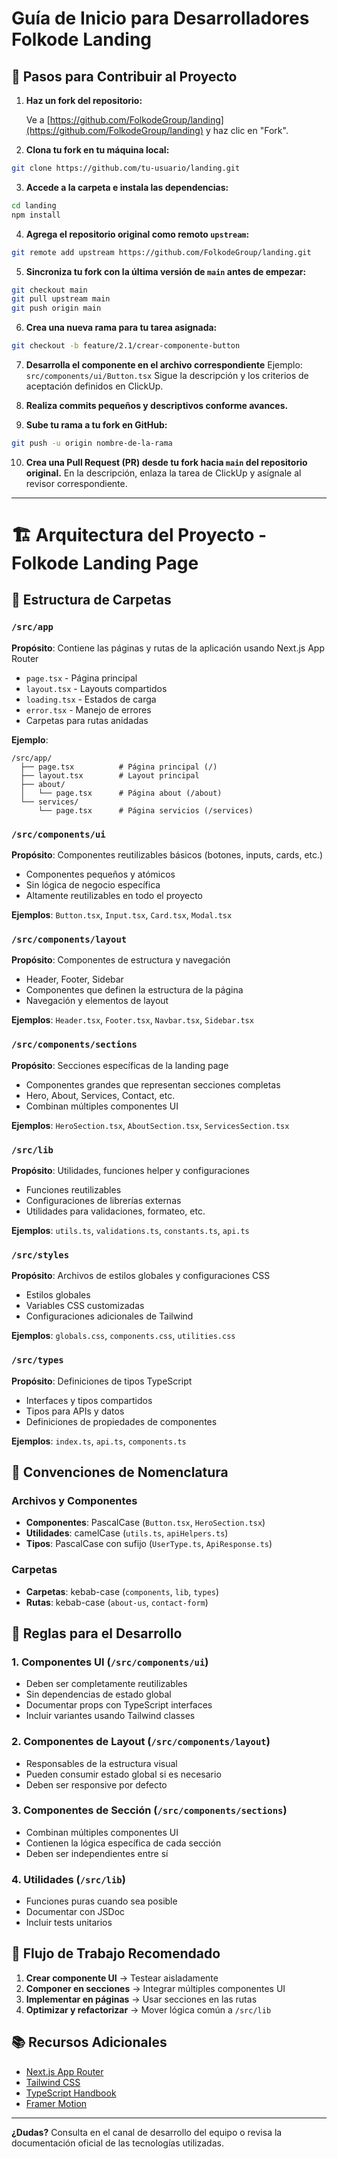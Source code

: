 #  Guía de Inicio para Desarrolladores Folkode Landing

## 🚦 Pasos para Contribuir al Proyecto

1. **Haz un fork del repositorio:**

   Ve a [https://github.com/FolkodeGroup/landing](https://github.com/FolkodeGroup/landing) y haz clic en "Fork".

2. **Clona tu fork en tu máquina local:**

```bash
git clone https://github.com/tu-usuario/landing.git
```

3. **Accede a la carpeta e instala las dependencias:**

```bash
cd landing
npm install
```

4. **Agrega el repositorio original como remoto `upstream`:**

```bash
git remote add upstream https://github.com/FolkodeGroup/landing.git
```

5. **Sincroniza tu fork con la última versión de `main` antes de empezar:**

```bash
git checkout main
git pull upstream main
git push origin main
```

6. **Crea una nueva rama para tu tarea asignada:**

```bash
git checkout -b feature/2.1/crear-componente-button
```

7. **Desarrolla el componente en el archivo correspondiente**
   Ejemplo: `src/components/ui/Button.tsx`
   Sigue la descripción y los criterios de aceptación definidos en ClickUp.

8. **Realiza commits pequeños y descriptivos conforme avances.**

9. **Sube tu rama a tu fork en GitHub:**

```bash
git push -u origin nombre-de-la-rama
```

10. **Crea una Pull Request (PR) desde tu fork hacia `main` del repositorio original.**
    En la descripción, enlaza la tarea de ClickUp y asígnale al revisor correspondiente.

---

# 🏗️ Arquitectura del Proyecto - Folkode Landing Page

## 📁 Estructura de Carpetas

### `/src/app`

**Propósito**: Contiene las páginas y rutas de la aplicación usando Next.js App Router

- `page.tsx` - Página principal
- `layout.tsx` - Layouts compartidos
- `loading.tsx` - Estados de carga
- `error.tsx` - Manejo de errores
- Carpetas para rutas anidadas

**Ejemplo**:

```
/src/app/
  ├── page.tsx          # Página principal (/)
  ├── layout.tsx        # Layout principal
  ├── about/
  │   └── page.tsx      # Página about (/about)
  └── services/
      └── page.tsx      # Página servicios (/services)
```

### `/src/components/ui`

**Propósito**: Componentes reutilizables básicos (botones, inputs, cards, etc.)

- Componentes pequeños y atómicos
- Sin lógica de negocio específica
- Altamente reutilizables en todo el proyecto

**Ejemplos**: `Button.tsx`, `Input.tsx`, `Card.tsx`, `Modal.tsx`

### `/src/components/layout`

**Propósito**: Componentes de estructura y navegación

- Header, Footer, Sidebar
- Componentes que definen la estructura de la página
- Navegación y elementos de layout

**Ejemplos**: `Header.tsx`, `Footer.tsx`, `Navbar.tsx`, `Sidebar.tsx`

### `/src/components/sections`

**Propósito**: Secciones específicas de la landing page

- Componentes grandes que representan secciones completas
- Hero, About, Services, Contact, etc.
- Combinan múltiples componentes UI

**Ejemplos**: `HeroSection.tsx`, `AboutSection.tsx`, `ServicesSection.tsx`

### `/src/lib`

**Propósito**: Utilidades, funciones helper y configuraciones

- Funciones reutilizables
- Configuraciones de librerías externas
- Utilidades para validaciones, formateo, etc.

**Ejemplos**: `utils.ts`, `validations.ts`, `constants.ts`, `api.ts`

### `/src/styles`

**Propósito**: Archivos de estilos globales y configuraciones CSS

- Estilos globales
- Variables CSS customizadas
- Configuraciones adicionales de Tailwind

**Ejemplos**: `globals.css`, `components.css`, `utilities.css`

### `/src/types`

**Propósito**: Definiciones de tipos TypeScript

- Interfaces y tipos compartidos
- Tipos para APIs y datos
- Definiciones de propiedades de componentes

**Ejemplos**: `index.ts`, `api.ts`, `components.ts`

## 🎯 Convenciones de Nomenclatura

### Archivos y Componentes

- **Componentes**: PascalCase (`Button.tsx`, `HeroSection.tsx`)
- **Utilidades**: camelCase (`utils.ts`, `apiHelpers.ts`)
- **Tipos**: PascalCase con sufijo (`UserType.ts`, `ApiResponse.ts`)

### Carpetas

- **Carpetas**: kebab-case (`components`, `lib`, `types`)
- **Rutas**: kebab-case (`about-us`, `contact-form`)

## 📝 Reglas para el Desarrollo

### 1. **Componentes UI** (`/src/components/ui`)

- Deben ser completamente reutilizables
- Sin dependencias de estado global
- Documentar props con TypeScript interfaces
- Incluir variantes usando Tailwind classes

### 2. **Componentes de Layout** (`/src/components/layout`)

- Responsables de la estructura visual
- Pueden consumir estado global si es necesario
- Deben ser responsive por defecto

### 3. **Componentes de Sección** (`/src/components/sections`)

- Combinan múltiples componentes UI
- Contienen la lógica específica de cada sección
- Deben ser independientes entre sí

### 4. **Utilidades** (`/src/lib`)

- Funciones puras cuando sea posible
- Documentar con JSDoc
- Incluir tests unitarios

## 🚀 Flujo de Trabajo Recomendado

1. **Crear componente UI** → Testear aisladamente
2. **Componer en secciones** → Integrar múltiples componentes UI
3. **Implementar en páginas** → Usar secciones en las rutas
4. **Optimizar y refactorizar** → Mover lógica común a `/src/lib`

## 📚 Recursos Adicionales

- [Next.js App Router](https://nextjs.org/docs/app)
- [Tailwind CSS](https://tailwindcss.com/docs)
- [TypeScript Handbook](https://www.typescriptlang.org/docs/)
- [Framer Motion](https://www.framer.com/motion/)

---

**¿Dudas?** Consulta en el canal de desarrollo del equipo o revisa la documentación oficial de las tecnologías utilizadas.